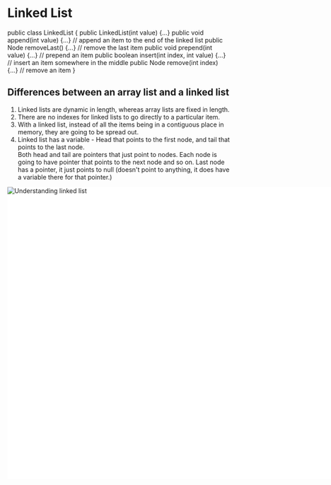 # Linked List
public class LinkedList {
	public LinkedList(int value) {...}
	public void append(int value) {...} // append an item to the end of the linked list
	public Node removeLast() {...} // remove the last item
	public void prepend(int value) {...} // prepend an item
	public boolean insert(int index, int value) {...} // insert an item somewhere in the middle
	public Node remove(int index) {...} // remove an item
}

## Differences between an array list and a linked list
1. Linked lists are dynamic in length, whereas array lists are fixed in length.
2. There are no indexes for linked lists to go directly to a particular item.
3. With a linked list, instead of all the items being in a contiguous place in memory, they are going to be spread out.
4. Linked list has a variable - Head that points to the first node, and tail that points to the last node.\
Both head and tail are pointers that just point to nodes. Each node is going to have pointer that points to the next node and so on.
Last node has a pointer, it just points to null (doesn't point to anything, it does have a variable there for that pointer.)
<div style="width:1399px; height:661px; background-color: #FFFFFF">
<img src="https://cdn.hashnode.com/res/hashnode/image/upload/v1637603328903/E1PjE0gz9.jpeg?auto=compress,format&format=webp" title="Understanding linked list">
</div>
